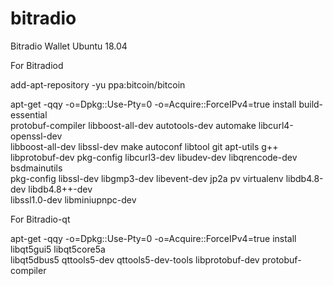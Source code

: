 # bitradio
Bitradio Wallet Ubuntu 18.04

For Bitradiod

add-apt-repository -yu ppa:bitcoin/bitcoin

apt-get -qqy -o=Dpkg::Use-Pty=0 -o=Acquire::ForceIPv4=true install build-essential \
protobuf-compiler libboost-all-dev autotools-dev automake libcurl4-openssl-dev \
libboost-all-dev libssl-dev make autoconf libtool git apt-utils g++ \
libprotobuf-dev pkg-config libcurl3-dev libudev-dev libqrencode-dev bsdmainutils \
pkg-config libssl-dev libgmp3-dev libevent-dev jp2a pv virtualenv libdb4.8-dev libdb4.8++-dev \
libssl1.0-dev libminiupnpc-dev

For Bitradio-qt

apt-get -qqy -o=Dpkg::Use-Pty=0 -o=Acquire::ForceIPv4=true install libqt5gui5 libqt5core5a \
libqt5dbus5 qttools5-dev qttools5-dev-tools libprotobuf-dev protobuf-compiler


